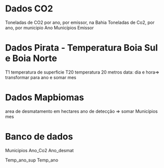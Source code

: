 # Dados CO2

Toneladas de CO2 por ano, por emissor, na Bahia 
Toneladas de Co2, por ano, por municipio
Ano
Municípios
Emissor

# Dados Pirata - Temperatura Boia Sul e Boia Norte

T1 temperatura de superficie
T20 temperatura 20 metros
data: dia e hora=> transformar para ano e somar
mes


# Dados Mapbiomas

area de desmatamento em hectares
ano de detecção => somar 
Municípios
mes

# Banco de dados

Municipios
Ano_Co2
Ano_desmat


Temp_ano_sup
Temp_ano

